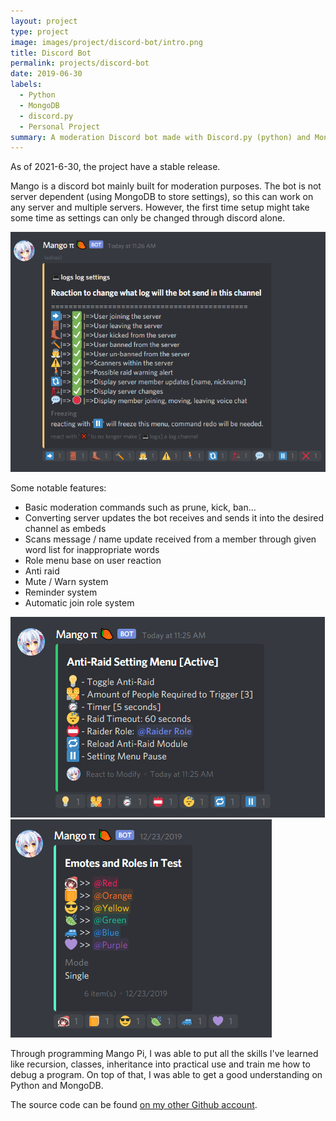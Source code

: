 ```yaml
---
layout: project
type: project
image: images/project/discord-bot/intro.png
title: Discord Bot
permalink: projects/discord-bot
date: 2019-06-30
labels:
  - Python
  - MongoDB
  - discord.py
  - Personal Project
summary: A moderation Discord bot made with Discord.py (python) and MongoDB.
---
```

As of 2021-6-30, the project have a stable release.

Mango is a discord bot mainly built for moderation purposes. The bot is not server dependent (using MongoDB to store settings), so this can work on any server and multiple servers. However, the first time setup might take some time as settings can only be changed through discord alone.

<img class="big intro" src="/images/project/discord-bot/log.png">

Some notable features:
* Basic moderation commands such as prune, kick, ban...
* Converting server updates the bot receives and sends it into the desired channel as embeds
* Scans message / name update received from a member through given word list for inappropriate words
* Role menu base on user reaction
* Anti raid
* Mute / Warn system
* Reminder system
* Automatic join role system

<div class="ui medium rounded images">
  <img class="ui images" src="/images/project/discord-bot/antiraid.png">
  <img class="ui images" src="/images/project/discord-bot/role.png">
</div>

Through programming Mango Pi, I was able to put all the skills I've learned like recursion, classes, inheritance into practical use and train me how to debug a program. On top of that, I was able to get a good understanding on Python and MongoDB.

The source code can be found [on my other Github account](https://github.com/Necom1/Mango-Pi).
